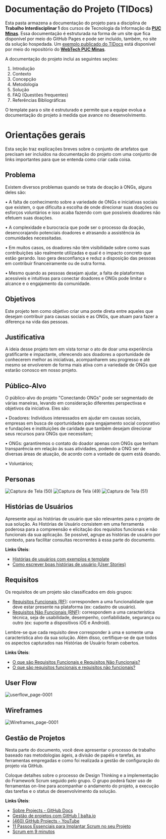 # Documentação do Projeto (TIDocs)

Esta pasta armazena a documentação do projeto para a disciplina de **Trabalho Interdisciplinar 1** dos cursos de Tecnologia da Informação da **[PUC Minas](https://pucminas.br)**. Essa documentação é estruturada na forma de um site que fica disponível por meio do GitHub Pages e pode ser incluído, também, no site da solução hospedada. Um [exemplo publicado do TIDocs](https://webtech-puc-minas.github.io/ti1-template/) está disponível por meio do repositório do **[WebTech PUC Minas](https://github.com/webtech-pucminas)**.

A documentação do projeto inclui as seguintes seções:

1. Introdução
2. Contexto
3. Concepção
4. Metodologia
5. Solução
6. FAQ (Questões frequentes)
7. Referências Bibliográficas

O template para o site é estruturado e permite que a equipe evolua a documentação do projeto à medida que avance no desenvolvimento.

# Orientações gerais

Esta seção traz explicações breves sobre o conjunto de artefatos que precisam ser incluídos na documentação do projeto com uma conjunto de links importantes para que se entenda como criar cada coisa. 

## Problema

Existem diversos problemas quando se trata de doação à ONGs, alguns deles são:

• A falta de conhecimento sobre a variedade de ONGs e iniciativas sociais que existem, o
que dificulta a escolha de onde direcionar suas doações ou esforços voluntários e isso
acaba fazendo com que possíveis doadores não efetuem suas doações.

• A complexidade e burocracia que pode ser o processo da doação, desencorajando
potenciais doadores e atrasando a assistência às comunidades necessitadas.

• Em muitos casos, os doadores não têm visibilidade sobre como suas contribuições são
realmente utilizadas e qual é o impacto concreto que estão gerando. Isso gera desconfiança
e reduz a disposição das pessoas em contribuir financeiramente ou de outra forma.

• Mesmo quando as pessoas desejam ajudar, a falta de plataformas acessíveis e intuitivas
para conectar doadores e ONGs pode limitar o alcance e o engajamento da comunidade.

## Objetivos

Este projeto tem como objetivo criar uma ponte direta entre aqueles que desejam contribuir para causas
sociais e as ONGs, que atuam para fazer a diferença na vida das pessoas.

## Justificativa

 A ideia desse projeto tem em vista tornar o ato de doar uma experiência gratificante e
impactante, oferecendo aos doadores a oportunidade de conhecerem melhor as iniciativas,
acompanharem seu progresso e até mesmo se envolverem de forma mais ativa com a
variedade de ONGs que estarão conosco em nosso projeto.

## Público-Alvo

O público-alvo do projeto "Conectando ONGs" pode ser segmentado de várias maneiras,
levando em consideração diferentes perspectivas e objetivos da iniciativa. Eles são:

• Doadores: Indivíduos interessados em ajudar em causas sociais, empresas em busca de
oportunidades para engajamento social corporativo e fundações e instituições de caridade
que também desejam direcionar seus recursos para ONGs que necessitam;

• ONGs:  garantiremos o contato do doador apenas com ONGs que tenham transparência em relação às suas atividades, podendo a ONG ser de diversas áreas de atuação, de acordo com a vontade de quem está doando.

• Voluntários;
## Personas
![Captura de Tela (50)](https://github.com/ICEI-PUC-Minas-PPLCC-TI/ti-1-ppl-cc-m-20241-2-conectando-ong-s-2/assets/145139540/aa621e1f-524f-4271-a402-7f4b3be941ce)
![Captura de Tela (49)](https://github.com/ICEI-PUC-Minas-PPLCC-TI/ti-1-ppl-cc-m-20241-2-conectando-ong-s-2/assets/145139540/6d23448b-56df-4aba-8224-acb052242010)
![Captura de Tela (51)](https://github.com/ICEI-PUC-Minas-PPLCC-TI/ti-1-ppl-cc-m-20241-2-conectando-ong-s-2/assets/145139540/e3c2bc95-0695-4af4-bbf0-ac840cc5ca63)


## Histórias de Usuários

Apresente aqui as histórias de usuário que são relevantes para o projeto de sua solução. As Histórias de Usuário consistem em uma ferramenta poderosa para a compreensão e elicitação dos requisitos funcionais e não funcionais da sua aplicação. Se possível, agrupe as histórias de usuário por contexto, para facilitar consultas recorrentes à essa parte do documento.

**Links Úteis**:

- [Histórias de usuários com exemplos e template](https://www.atlassian.com/br/agile/project-management/user-stories)
- [Como escrever boas histórias de usuário (User Stories)](https://medium.com/vertice/como-escrever-boas-users-stories-hist%C3%B3rias-de-usu%C3%A1rios-b29c75043fac)

## Requisitos

Os requisitos de um projeto são classificados em dois grupos:

- [Requisitos Funcionais (RF)](https://pt.wikipedia.org/wiki/Requisito_funcional):
  correspondem a uma funcionalidade que deve estar presente na plataforma (ex: cadastro de usuário).
- [Requisitos Não Funcionais (RNF)](https://pt.wikipedia.org/wiki/Requisito_n%C3%A3o_funcional):
  correspondem a uma característica técnica, seja de usabilidade, desempenho, confiabilidade, segurança ou outro (ex: suporte a dispositivos iOS e Android).

Lembre-se que cada requisito deve corresponder à uma e somente uma característica alvo da sua solução. Além disso, certifique-se de que todos os aspectos capturados nas Histórias de Usuário foram cobertos.

**Links Úteis**:

- [O que são Requisitos Funcionais e Requisitos Não Funcionais?](https://codificar.com.br/requisitos-funcionais-nao-funcionais/)
- [O que são requisitos funcionais e requisitos não funcionais?](https://analisederequisitos.com.br/requisitos-funcionais-e-requisitos-nao-funcionais-o-que-sao/)

## User Flow

![userflow_page-0001](https://github.com/ICEI-PUC-Minas-PPLCC-TI/ti-1-ppl-cc-m-20241-2-conectando-ong-s-2/assets/145139540/dbc60026-3b47-4f26-a4e4-d3c4ea232f0e)


## Wireframes

![Wireframes_page-0001](https://github.com/ICEI-PUC-Minas-PPLCC-TI/ti-1-ppl-cc-m-20241-2-conectando-ong-s-2/assets/145139540/dca6152b-5249-4f03-a997-ee56b699a91f)


## Gestão de Projetos

 Nesta parte do documento, você deve apresentar  o processo de trabalho baseado nas metodologias ágeis, a divisão de papéis e tarefas, as ferramentas empregadas e como foi realizada a gestão de configuração do projeto via GitHub.

Coloque detalhes sobre o processo de Design Thinking e a implementação do Framework Scrum seguido pelo grupo. O grupo poderá fazer uso de ferramentas on-line para acompanhar o andamento do projeto, a execução das tarefas e o status de desenvolvimento da solução.

**Links Úteis**:

- [Sobre Projects - GitHub Docs](https://docs.github.com/pt/issues/planning-and-tracking-with-projects/learning-about-projects/about-projects)
- [Gestão de projetos com GitHub | balta.io](https://balta.io/blog/gestao-de-projetos-com-github)
- [(460) GitHub Projects - YouTube](https://www.youtube.com/playlist?list=PLiO7XHcmTsldZR93nkTFmmWbCEVF_8F5H)
- [11 Passos Essenciais para Implantar Scrum no seu Projeto](https://mindmaster.com.br/scrum-11-passos/)
- [Scrum em 9 minutos](https://www.youtube.com/watch?v=XfvQWnRgxG0)
